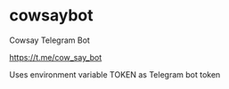 # cowsaybot
Cowsay Telegram Bot

https://t.me/cow_say_bot

Uses environment variable TOKEN as Telegram bot token
